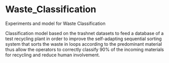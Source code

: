 # Waste_Classification
Experiments and model for Waste Classification

Classification model based on the trashnet datasets to feed a database of a test recycling plant in order to improve the self-adapting sequential sorting system that sorts the waste in loops according to the predominant material thus allow the operators to correctly classify 90% of the incoming materials for recycling and reduce human involvement.
